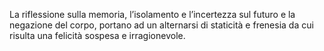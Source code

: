 La riflessione sulla memoria, l’isolamento e l’incertezza sul futuro e la negazione del corpo, portano ad un alternarsi di staticità e frenesia da cui risulta una felicità sospesa e irragionevole. 